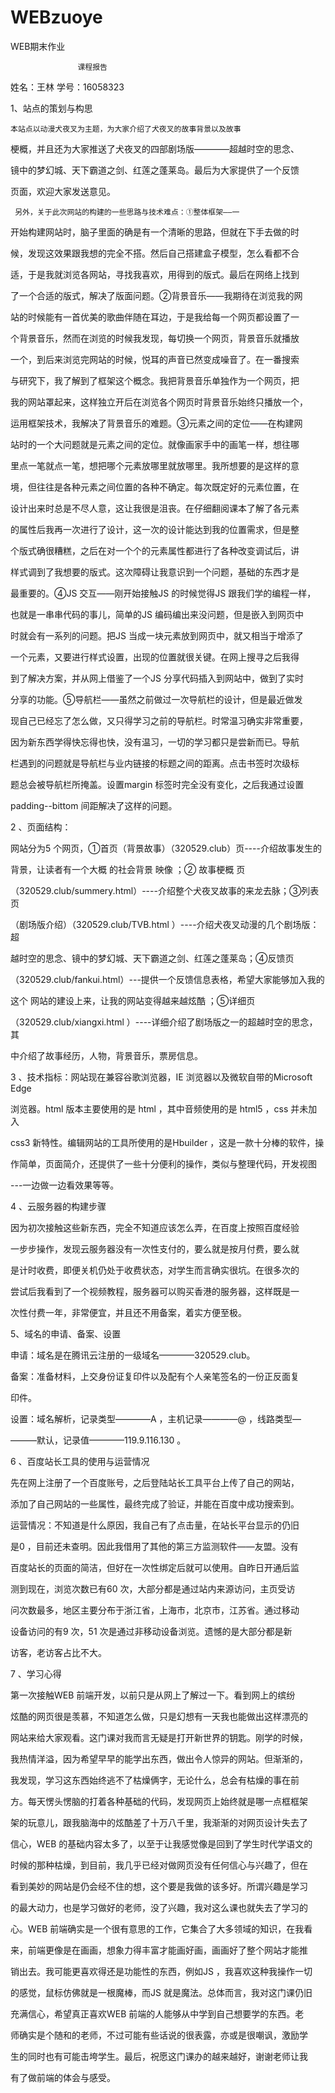 # WEBzuoye
WEB期末作业

                   课程报告  



姓名：王林          学号：16058323  



1、站点的策划与构思  



    本站点以动漫犬夜叉为主题，为大家介绍了犬夜叉的故事背景以及故事 



  梗概，并且还为大家推送了犬夜叉的四部剧场版————超越时空的思念、 



  镜中的梦幻城、天下霸道之剑、红莲之蓬莱岛。最后为大家提供了一个反馈 



  页面，欢迎大家发送意见。  



     另外，关于此次网站的构建的一些思路与技术难点：①整体框架——一 



  开始构建网站时，脑子里面的确是有一个清晰的思路，但就在下手去做的时 



  候，发现这效果跟我想的完全不搭。然后自己搭建盒子模型，怎么看都不合 



  适，于是我就浏览各网站，寻找我喜欢，用得到的版式。最后在网络上找到 



  了一个合适的版式，解决了版面问题。②背景音乐——我期待在浏览我的网 



  站的时候能有一首优美的歌曲伴随在耳边，于是我给每一个网页都设置了一 



  个背景音乐，然而在浏览的时候我发现，每切换一个网页，背景音乐就播放 



  一个，到后来浏览完网站的时候，悦耳的声音已然变成噪音了。在一番搜索 



  与研究下，我了解到了框架这个概念。我把背景音乐单独作为一个网页，把 



  我的网站罩起来，这样独立开后在浏览各个网页时背景音乐始终只播放一个， 



  运用框架技术，我解决了背景音乐的难题。③元素之间的定位——在构建网 



站时的一个大问题就是元素之间的定位。就像画家手中的画笔一样，想往哪 



里点一笔就点一笔，想把哪个元素放哪里就放哪里。我所想要的是这样的意 



境，但往往是各种元素之间位置的各种不确定。每次既定好的元素位置，在 



设计出来时总是不尽人意，这让我很是沮丧。在仔细翻阅课本了解了各元素 



的属性后我再一次进行了设计，这一次的设计能达到我的位置需求，但是整 



个版式确很糟糕，之后在对一个个的元素属性都进行了各种改变调试后，讲 



样式调到了我想要的版式。这次障碍让我意识到一个问题，基础的东西才是 



最重要的。④JS  交互——刚开始接触JS  的时候觉得JS  跟我们学的编程一样， 



也就是一串串代码的事儿，简单的JS  编码编出来没问题，但是嵌入到网页中 



时就会有一系列的问题。把JS  当成一块元素放到网页中，就又相当于增添了 



一个元素，又要进行样式设置，出现的位置就很关键。在网上搜寻之后我得 



到了解决方案，并从网上借鉴了一个JS  分享代码插入到网站中，做到了实时 



分享的功能。⑤导航栏——虽然之前做过一次导航栏的设计，但是最近做发 



现自己已经忘了怎么做，又只得学习之前的导航栏。时常温习确实非常重要， 



  因为新东西学得快忘得也快，没有温习，一切的学习都只是尝新而已。导航 



  栏遇到的问题就是导航栏与业内链接的标题之间的距离。点击书签时次级标 



  题总会被导航栏所掩盖。设置margin 标签时完全没有变化，之后我通过设置 



  padding--bittom 间距解决了这样的问题。  



2 、页面结构：  



  网站分为5 个网页，①首页（背景故事）（320529.club）页----介绍故事发生的 



  背景，让读者有一个大概 的社会背景 映像 ；② 故事梗概 页 



   （320529.club/summery.html）----介绍整个犬夜叉故事的来龙去脉；③列表页 



   （剧场版介绍）（320529.club/TVB.html ）----介绍犬夜叉动漫的几个剧场版：超 



  越时空的思念、镜中的梦幻城、天下霸道之剑、红莲之蓬莱岛；④反馈页 



   （320529.club/fankui.html）---提供一个反馈信息表格，希望大家能够加入我的 



  这个 网站的建设上来，让我的网站变得越来越炫酷 ；⑤详细页 



   （320529.club/xiangxi.html ）----详细介绍了剧场版之一的超越时空的思念，其 



  中介绍了故事经历，人物，背景音乐，票房信息。  



3 、技术指标：网站现在兼容谷歌浏览器，IE 浏览器以及微软自带的Microsoft Edge 



浏览器。html  版本主要使用的是 html ，其中音频使用的是 html5 ，css  并未加入 



css3 新特性。编辑网站的工具所使用的是Hbuilder ，这是一款十分棒的软件，操 



作简单，页面简介，还提供了一些十分便利的操作，类似与整理代码，开发视图 



---一边做一边看效果等等。  



4 、云服务器的构建步骤  



  因为初次接触这些新东西，完全不知道应该怎么弄，在百度上按照百度经验 



  一步步操作，发现云服务器没有一次性支付的，要么就是按月付费，要么就 



  是计时收费，即便关机仍处于收费状态，对学生而言确实很坑。在很多次的 



  尝试后我看到了一个视频教程，服务器可以购买香港的服务器，这样既是一 



  次性付费一年，非常便宜，并且还不用备案，着实方便至极。  



5、域名的申请、备案、设置  



  申请：域名是在腾讯云注册的一级域名————320529.club。   



  备案：准备材料，上交身份证复印件以及配有个人亲笔签名的一份正反面复 



  印件。   



  设置：域名解析，记录类型————A ，主机记录————@ ，线路类型— 



  ———默认，记录值————119.9.116.130 。  



6 、百度站长工具的使用与运营情况  



  先在网上注册了一个百度账号，之后登陆站长工具平台上传了自己的网站， 



  添加了自己网站的一些属性，最终完成了验证，并能在百度中成功搜索到。 



  运营情况：不知道是什么原因，我自己有了点击量，在站长平台显示的仍旧 



  是0 ，目前还未查明。因此我借用了其他的第三方监测软件——友盟。没有 



  百度站长的页面的简洁，但好在一次性绑定后就可以使用。自昨日开通后监 



  测到现在，浏览次数已有60 次，大部分都是通过站内来源访问，主页受访 



  问次数最多，地区主要分布于浙江省，上海市，北京市，江苏省。通过移动 



  设备访问的有9 次，51 次是通过非移动设备浏览。遗憾的是大部分都是新 



  访客，老访客占比不大。  



7 、学习心得  



   第一次接触WEB 前端开发，以前只是从网上了解过一下。看到网上的缤纷 



炫酷的网页很是羡慕，不知道怎么做，只是幻想有一天我也能做出这样漂亮的 



网站来给大家观看。这门课对我而言无疑是打开新世界的钥匙。刚学的时候， 



我热情洋溢，因为希望早早的能学出东西，做出令人惊异的网站。但渐渐的， 



我发现，学习这东西始终逃不了枯燥俩字，无论什么，总会有枯燥的事在前 



方。每天愣头愣脑的打着各种基础的代码，发现网页上始终就是哪一点框框架 



架的玩意儿，跟我脑海中的炫酷差了十万八千里，我渐渐的对网页设计失去了 



信心，WEB 的基础内容太多了，以至于让我感觉像是回到了学生时代学语文的 



时候的那种枯燥，到目前，我几乎已经对做网页没有任何信心与兴趣了，但在 



看到美妙的网站是仍会经不住的想，这个要是我做的该多好。所谓兴趣是学习 



的最大动力，也是学习做好的老师，没了兴趣，我对这么课也就失去了学习的 



心。WEB 前端确实是一个很有意思的工作，它集合了大多领域的知识，在我看 



来，前端更像是在画画，想象力得丰富才能画好画，画画好了整个网站才能推 



销出去。我可能更喜欢得还是功能性的东西，例如JS ，我喜欢这种我操作一切 



的感觉，鼠标仿佛就是一根魔棒，而JS  就是魔法。总体而言，我对这门课仍旧 



充满信心，希望真正喜欢WEB 前端的人能够从中学到自己想要学的东西。老 



师确实是个随和的老师，不过可能有些话说的很表露，亦或是很嘲讽，激励学 



生的同时也有可能击垮学生。最后，祝愿这门课办的越来越好，谢谢老师让我 


有了做前端的体会与感受。  
